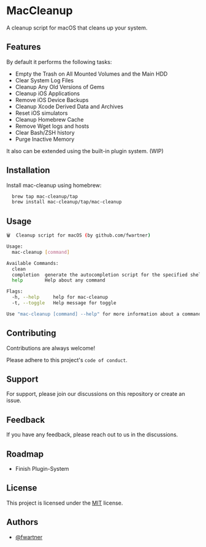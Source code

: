 
# MacCleanup

A cleanup script for macOS that cleans up your system.

## Features

By default it performs the following tasks:

* Empty the Trash on All Mounted Volumes and the Main HDD
* Clear System Log Files
* Cleanup Any Old Versions of Gems
* Cleanup iOS Applications
* Remove iOS Device Backups
* Cleanup Xcode Derived Data and Archives
* Reset iOS simulators
* Cleanup Homebrew Cache
* Remove Wget logs and hosts
* Clear Bash/ZSH history
* Purge Inactive Memory

It also can be extended using the built-in plugin system. (WIP)
  
## Installation

Install mac-cleanup using homebrew:

```bash
  brew tap mac-cleanup/tap
  brew install mac-cleanup/tap/mac-cleanup
```
    
## Usage

```bash
🗑️  Cleanup script for macOS (by github.com/fwartner)

Usage:
  mac-cleanup [command]

Available Commands:
  clean
  completion  generate the autocompletion script for the specified shell
  help        Help about any command

Flags:
  -h, --help     help for mac-cleanup
  -t, --toggle   Help message for toggle

Use "mac-cleanup [command] --help" for more information about a command.
```

  
## Contributing

Contributions are always welcome!

Please adhere to this project's `code of conduct`.

  
## Support

For support, please join our discussions on this repository or create an issue.

  
## Feedback

If you have any feedback, please reach out to us in the discussions.

  
## Roadmap

- Finish Plugin-System


  
## License

This project is licensed under the [MIT](https://choosealicense.com/licenses/mit/) license.

  
## Authors

- [@fwartner](https://www.github.com/fwartner)

  
